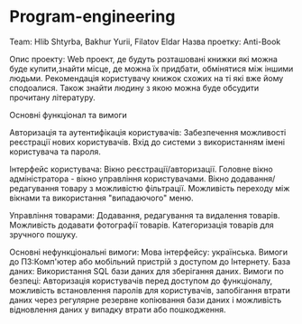 # Program-engineering
Team: Hlib Shtyrba, Bakhur Yurii, Filatov Eldar
Назва проетку: Anti-Book

Опис проекту: Web проект, де будуть розташовані книжки які можна буде купити,знайти місце, де можна їх придбати, обмінятися між іншими людьми. Рекомендація користувачу книжок схожих на ті які вже йому сподоалися. Також знайти людину з якою можна буде обсудити прочитану літературу.


Основні функціонал та вимоги

Авторизація та аутентифікація користувачів:
Забезпечення можливості реєстрації нових користувачів.
Вхід до системи з використанням імені користувача та пароля.

Інтерфейс користувача:
Вікно реєстрації/авторизації.
Головне вікно адміністратора - вікно управління користувачами.
Вікно додавання/редагування товару з можливістю фільтрації.
Можливість переходу між вікнами та використання "випадаючого" меню.

Управління товарами:
Додавання, редагування та видалення товарів.
Можливість додавати фотографії товарів.
Категоризація товарів для зручного пошуку.

Основні нефункціональні вимоги:
Мова інтерфейсу: українська.
Вимоги до ПЗ:Комп'ютер або мобільний пристрій з доступом до Інтернету.
База даних: Використання SQL бази даних для зберігання даних.
Вимоги по безпеці: Авторизація користувачів перед доступом до функціоналу, можливість встановлення паролів для користувачів, запобігання втрати даних через регулярне резервне копіювання бази даних і можливість відновлення даних у випадку втрати або пошкодження.

